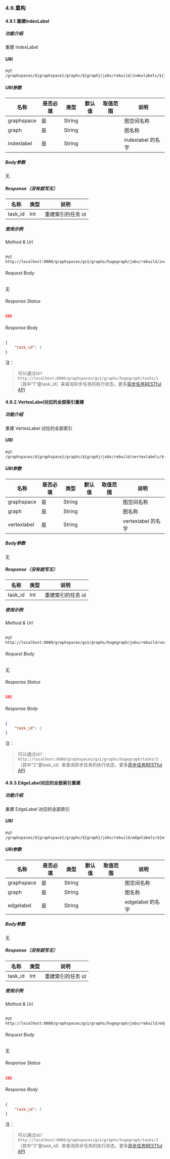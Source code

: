 ### 4.9.重构

#### 4.9.1.重建IndexLabel

##### 功能介绍

重建 IndexLabel

##### URI

```
PUT /graphspaces/${graphspace}/graphs/${graph}/jobs/rebuild/indexlabels/${indexlabel}
```


##### URI参数

|  名称   | 是否必填  | 类型  | 默认值 | 取值范围 | 说明  |
|  ----  | ----  | ----  | ----  | ----  | ---- |
| graphspace  | 是 | String  |   |   | 图空间名称  |
| graph  | 是 | String  |   |   | 图名称  |
| indexlabel  | 是 | String  |   |   | indexlabel 的名字  |

##### Body参数

无

##### Response（没有就写无）

|  名称   | 类型 |  说明  |
|  ----  | ---|  ----  |
| task_id  |Int| 重建索引的任务 id |

##### 使用示例


###### Method & Url

```
PUT http://localhost:8080/graphspaces/gs1/graphs/hugegraph/jobs/rebuild/indexlabels/personByCity
```


###### Request Body

无

###### Response Status

```json
202
```


###### Response Body

```json
{
    "task_id": 1
}
```

注：

> 可以通过`GET http://localhost:8080/graphspaces/gs1/graphs/hugegraph/tasks/1`（其中"1"是task_id）来查询异步任务的执行状态，更多[异步任务RESTful API](task.md)

#### 4.9.2.VertexLabel对应的全部索引重建

##### 功能介绍

重建 VertexLabel 对应的全部索引

##### URI

```
PUT /graphspaces/${graphspace}/graphs/${graph}/jobs/rebuild/vertexlabels/${vertexlabel}
```

##### URI参数

|  名称   | 是否必填  | 类型  | 默认值 | 取值范围 | 说明  |
|  ----  | ----  | ----  | ----  | ----  | ---- |
| graphspace  | 是 | String  |   |   | 图空间名称  |
| graph  | 是 | String  |   |   | 图名称  |
| vertexlabel  | 是 | String  |   |   | vertexlabel 的名字  |

##### Body参数

无

##### Response（没有就写无）

|  名称   | 类型 |  说明  |
|  ----  | ---|  ----  |
| task_id  |Int| 重建索引的任务 id |

##### 使用示例

###### Method & Url

```
PUT http://localhost:8080/graphspaces/gs1/graphs/hugegraph/jobs/rebuild/vertexlabel/person
```


###### Request Body

无

###### Response Status

```json
202
```


###### Response Body

```json
{
    "task_id": 2
}
```

注：

> 可以通过`GET http://localhost:8080/graphspaces/gs1/graphs/hugegraph/tasks/2`（其中"2"是task_id）来查询异步任务的执行状态，更多[异步任务RESTful API](task.md)

#### 4.9.3.EdgeLabel对应的全部索引重建

##### 功能介绍

重建 EdgeLabel 对应的全部索引

##### URI

```
PUT /graphspaces/${graphspace}/graphs/${graph}/jobs/rebuild/edgelabels/${edgelabel}
```

##### URI参数

|  名称   | 是否必填  | 类型  | 默认值 | 取值范围 | 说明  |
|  ----  | ----  | ----  | ----  | ----  | ---- |
| graphspace  | 是 | String  |   |   | 图空间名称  |
| graph  | 是 | String  |   |   | 图名称  |
| edgelabel  | 是 | String  |   |   | edgelabel 的名字  |

##### Body参数

无

##### Response（没有就写无）

|  名称   | 类型 |  说明  |
|  ----  | ---|  ----  |
| task_id  |Int| 重建索引的任务 id |

##### 使用示例

###### Method & Url

```
PUT http://localhost:8080/graphspaces/gs1/graphs/hugegraph/jobs/rebuild/edgelabels/created
```


###### Request Body

无

###### Response Status

```json
202
```


###### Response Body

```json
{
    "task_id": 3
}
```

注：

> 可以通过`GET http://localhost:8080/graphspaces/gs1/graphs/hugegraph/tasks/3`（其中"3"是task_id）来查询异步任务的执行状态，更多[异步任务RESTful API](task.md)
